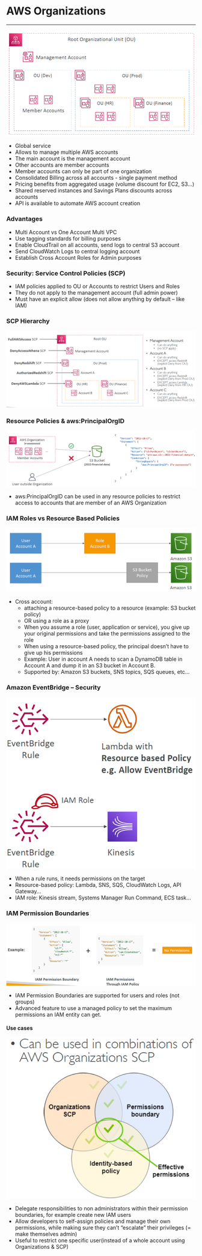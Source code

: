 # AWS Organizations

---
![AWS Organizations](../Image/AWS_Organization.png)
* Global service
* Allows to manage multiple AWS accounts
* The main account is the management account
* Other accounts are member accounts
* Member accounts can only be part of one organization
* Consolidated Billing across all accounts - single payment method
* Pricing benefits from aggregated usage (volume discount for EC2, S3…)
* Shared reserved instances and Savings Plans discounts across accounts
* API is available to automate AWS account creation
### Advantages
* Multi Account vs One Account Multi VPC
* Use tagging standards for billing purposes
* Enable CloudTrail on all accounts, send logs to central S3 account
* Send CloudWatch Logs to central logging account
* Establish Cross Account Roles for Admin purposes
### Security: Service Control Policies (SCP)
* IAM policies applied to OU or Accounts to restrict Users and Roles
* They do not apply to the management account (full admin power)
* Must have an explicit allow (does not allow anything by default – like IAM)
### SCP Hierarchy
![SCP Hierarchy](../Image/SCP_Hierarchy.png)
### Resource Policies & aws:PrincipalOrgID
![Organization Policies](../Image/Organization_policies.png)
* aws:PrincipalOrgID can be used in any resource policies to restrict access to accounts that are member of an AWS Organization
### IAM Roles vs Resource Based Policies
![Organization Roles](../Image/Organization_Roles.png)
* Cross account:
  * attaching a resource-based policy to a resource (example: S3 bucket policy)
  * OR using a role as a proxy
  * When you assume a role (user, application or service), you give up your
    original permissions and take the permissions assigned to the role
  * When using a resource-based policy, the principal doesn’t have to give up his
  permissions
  * Example: User in account A needs to scan a DynamoDB table in Account A
  and dump it in an S3 bucket in Account B.
  * Supported by: Amazon S3 buckets, SNS topics, SQS queues, etc…
### Amazon EventBridge – Security
![EventBridge](../Image/EventBridge.png)
* When a rule runs, it needs permissions on the target
* Resource-based policy: Lambda, SNS, SQS, CloudWatch Logs, API Gateway…
* IAM role: Kinesis stream, Systems Manager Run Command, ECS task…
### IAM Permission Boundaries
![IAM Boundaries](../Image/Organization_Boundaries.png)
* IAM Permission Boundaries are supported for users and roles (not groups)
* Advanced feature to use a managed policy to set the maximum permissions an IAM entity can get.
#### Use cases
![IAM Boundaries use cases](../Image/IAM_Boundaries_Use_cases.png)
* Delegate responsibilities to non administrators within their permission boundaries, for example create new IAM users
* Allow developers to self-assign policies and manage their own permissions, while making sure they can’t “escalate” their privileges (= make themselves admin)
* Useful to restrict one specific user(instead of a whole account using Organizations & SCP)